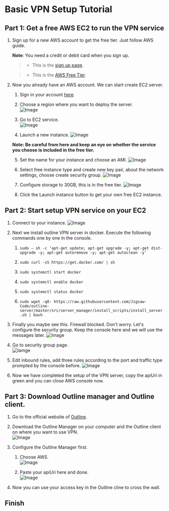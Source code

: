 # Basic VPN Setup Tutorial   
## **Part 1**: Get a free AWS EC2 to run the VPN service  

1. Sign up for a new AWS account to get the free tier. Just follow AWS guide.  

    **Note**: You need a credit or debit card when you sign up.

    > - This is the [sign up page](https://portal.aws.amazon.com/billing/signup#/start/email "Sign up your account").  

    > - This is the [AWS Free Tier](https://aws.amazon.com/cn/free "Learn about the free tier").  
  
2. Now you already have an AWS account. We can start create EC2 server.

    1. Sign in your account [here](https://aws.amazon.com/cn/console/).  

    2. Choose a region where you want to deploy the server.  
    ![Image](./Images/choose_region.png)

    3. Go to EC2 service.  
    ![Image](./Images/goto_EC2.png)

    4. Launch a new instance.
    ![Image](./Images/Launch_instance.png)

    **Note: Be careful from here and keep an eye on whether the service you choose is included in the free tier.**  

    5. Set the name for your instance and choose an AMI.
    ![Image](./Images/choose_AMI.png)

    6. Select free instance type and create new key pair, about the network settings, choose create security group.
    ![Image](./Images/Instance_type.png)

    7. Configure storage to 30GB, this is in the free tier.
    ![Image](./Images/Configure_storage.png)

    8. Click the Launch instance button to get your own free EC2 instance.


## Part 2: Start setup VPN service on your EC2

1. Connect to your instance.
![Image](./Images/connect_instance.png)  

2. Next we install outline VPN server in docker. Execute the following commands one by one in the console.  

    1. `` sudo — sh -c ‘apt-get update; apt-get upgrade -y; apt-get dist-upgrade -y; apt-get autoremove -y; apt-get autoclean -y’ ``  

    2. ``sudo curl -sS https://get.docker.com/ | sh``  

    3. ``sudo systemctl start docker``  

    4. ``sudo systemctl enable docker``  

    5. ``sudo systemctl status docker``

    6. ``sudo wget -qO- https://raw.githubusercontent.com/Jigsaw-Code/outline-server/master/src/server_manager/install_scripts/install_server.sh | bash``
    
3. Finally you maybe see this. Firewall blocked. Don't worry. Let's configure the security group. Keep the console here and we will use the messages later.
![Image](./Images/start_result.png)

4. Go to security group page.  
![Iamge](./Images/security_group.png)  

5. Edit inbound rules, add three rules according to the port and traffic type prompted by the console before.
![Image](./Images/add_rules.png)

6. Now we have completed the setup of the VPN server, copy the apiUri in green and you can close AWS console now.


## Part 3: Download Outline manager and Outline client.
1. Go to the official website of [Outline](https://getoutline.org/).  

2. Download the Outline Manager on your computer and the Outline client on where you want to use VPN.  
![Image](./Images/Outline.png)

3. Configure the Outline Manager first.
    1. Choose AWS.  
    ![Image](./Images/choose_AWS_in_Outline_manager.png)  

    2. Paste your apiUri here and done.  
    ![Image](./Images/Outline_Manager_done.png)

4. Now you can use your access key in the Outline cline to cross the wall.

## Finish
